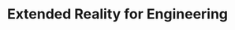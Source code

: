 ---
layout: home
title: "Extended Reality for Engineering"
description: "Your comprehensive guide to XR development, from foundational concepts to advanced implementation techniques in virtual and augmented reality."
---